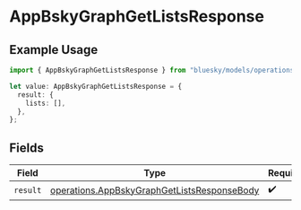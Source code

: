 # AppBskyGraphGetListsResponse

## Example Usage

```typescript
import { AppBskyGraphGetListsResponse } from "bluesky/models/operations";

let value: AppBskyGraphGetListsResponse = {
  result: {
    lists: [],
  },
};
```

## Fields

| Field                                                                                                      | Type                                                                                                       | Required                                                                                                   | Description                                                                                                |
| ---------------------------------------------------------------------------------------------------------- | ---------------------------------------------------------------------------------------------------------- | ---------------------------------------------------------------------------------------------------------- | ---------------------------------------------------------------------------------------------------------- |
| `result`                                                                                                   | [operations.AppBskyGraphGetListsResponseBody](../../models/operations/appbskygraphgetlistsresponsebody.md) | :heavy_check_mark:                                                                                         | N/A                                                                                                        |